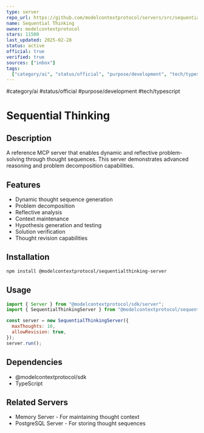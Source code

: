 ```yaml
---
type: server
repo_url: https://github.com/modelcontextprotocol/servers/src/sequentialthinking
name: Sequential Thinking
owner: modelcontextprotocol
stars: 11500
last_updated: 2025-02-28
status: active
official: true
verified: true
sources: ["inbox"]
tags:
  ["category/ai", "status/official", "purpose/development", "tech/typescript"]
---
```


#category/ai #status/official #purpose/development #tech/typescript

# Sequential Thinking

## Description

A reference MCP server that enables dynamic and reflective problem-solving through thought sequences. This server demonstrates advanced reasoning and problem decomposition capabilities.

## Features

- Dynamic thought sequence generation
- Problem decomposition
- Reflective analysis
- Context maintenance
- Hypothesis generation and testing
- Solution verification
- Thought revision capabilities

## Installation

```bash
npm install @modelcontextprotocol/sequentialthinking-server
```

## Usage

```javascript
import { Server } from "@modelcontextprotocol/sdk/server";
import { SequentialThinkingServer } from "@modelcontextprotocol/sequentialthinking-server";

const server = new SequentialThinkingServer({
  maxThoughts: 10,
  allowRevision: true,
});
server.run();
```

## Dependencies

- @modelcontextprotocol/sdk
- TypeScript

## Related Servers

- Memory Server - For maintaining thought context
- PostgreSQL Server - For storing thought sequences
